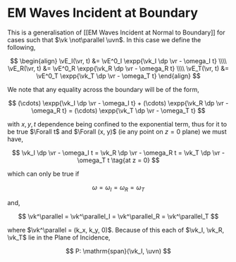 # EM Waves Incident at Boundary

This is a generalisation of [[EM Waves Incident at Normal to Boundary]] for cases such that $\vk \not\parallel \uvn$. In this case we define the following,

$$
\begin{align}
\vE_I(\vr, t) &= \vE^0_I \expp{\vk_I \dp \vr - \omega_I t} \\\\
\vE_R(\vr, t) &= \vE^0_R \expp{\vk_R \dp \vr - \omega_R t} \\\\
\vE_T(\vr, t) &= \vE^0_T \expp{\vk_T \dp \vr - \omega_T t}
\end{align}
$$

We note that any equality across the boundary will be of the form,

$$
(\cdots) \expp{\vk_I \dp \vr - \omega_I t} +
(\cdots) \expp{\vk_R \dp \vr - \omega_R t} =
(\cdots) \expp{\vk_T \dp \vr - \omega_T t}
$$

with $x, y, t$ dependence being confined to the exponential term, thus for it to be true $\Forall t$ and $\Forall (x, y)$ (ie any point on $z = 0$ plane) we must have,

$$
\vk_I \dp \vr - \omega_I t = 
\vk_R \dp \vr - \omega_R t = 
\vk_T \dp \vr - \omega_T t \tag{at z = 0}
$$

which can only be true if

$$
\omega = \omega_I = \omega_R = \omega_T
$$

and,

$$
\vk^\parallel = \vk^\parallel_I = \vk^\parallel_R = \vk^\parallel_T
$$

where $\vk^\parallel = (k_x, k_y, 0)$. Because of this each of $\vk_I, \vk_R, \vk_T$ lie in the Plane of Incidence,

$$
P: \mathrm{span}(\vk_I, \uvn)
$$



